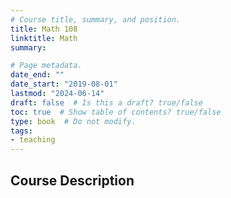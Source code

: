 ```yaml
---
# Course title, summary, and position.
title: Math 108 
linktitle: Math
summary: 

# Page metadata.
date_end: ""
date_start: "2019-08-01"
lastmod: "2024-06-14"
draft: false  # Is this a draft? true/false
toc: true  # Show table of contents? true/false
type: book  # Do not modify.
tags: 
- teaching
---
```


## Course Description

